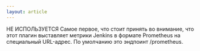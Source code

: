 ```yaml
---
layout: article
---
```

НЕ ИСПОЛЬЗУЕТСЯ
Самое первое, что стоит принять во внимание, что этот плагин выставляет метрики Jenkins в формате Prometheus на специальный URL-адрес.
По умолчанию это эндпоинт /prometheus.
